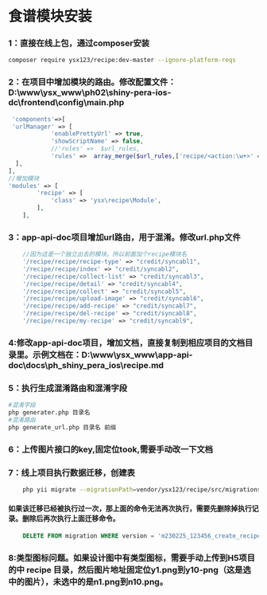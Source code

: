 # 食谱模块安装
### 1：直接在线上包，通过composer安装
```bash
composer require ysx123/recipe:dev-master --ignore-platform-reqs
```
### 2：在项目中增加模块的路由。修改配置文件：D:\www\ysx_www\ph02\shiny-pera-ios-dc\frontend\config\main.php
```php
 'components'=>[
 'urlManager' => [
            'enablePrettyUrl' => true,
            'showScriptName' => false,
            //'rules' =>  $url_rules,
            'rules' =>  array_merge($url_rules,['recipe/<action:\w+>' => 'recipe/recipe/<action>']),
  ],
],
//增加模块
'modules' => [
        'recipe' => [
            'class' => 'ysx\recipe\Module',
        ],
    ],
```
### 3：app-api-doc项目增加url路由，用于混淆。修改url.php文件
```php
    //因为这是一个独立出去的模块。所以前面加个recipe模块名
    '/recipe/recipe/recipe-type' => "credit/syncabl1",
    '/recipe/recipe/index' => "credit/syncabl2",
    '/recipe/recipe/collect-list' => "credit/syncabl3",
    '/recipe/recipe/detail' => "credit/syncabl4",
    '/recipe/recipe/collect' => "credit/syncabl5",
    '/recipe/recipe/upload-image' => "credit/syncabl6",
    '/recipe/recipe/add-recipe' => "credit/syncabl7",
    '/recipe/recipe/del-recipe' => "credit/syncabl8",
    '/recipe/recipe/my-recipe' => "credit/syncabl9",
```
### 4:修改app-api-doc项目，增加文档，直接复制到相应项目的文档目录里。示例文档在：D:\www\ysx_www\app-api-doc\docs\ph_shiny_pera_ios\recipe.md

### 5：执行生成混淆路由和混淆字段
```bash
#混淆字段
php generater.php 目录名
#混淆路由
php generate_url.php 目录名 前缀
```
### 6：上传图片接口的key,固定位took,需要手动改一下文档

### 7：线上项目执行数据迁移，创建表
```bash
    php yii migrate --migrationPath=vendor/ysx123/recipe/src/migrations/
```
#### 如果该迁移已经被执行过一次，那上面的命令无法再次执行，需要先删除掉执行记录。删除后再次执行上面迁移命令。
```sql
    DELETE FROM migration WHERE version = 'm230225_123456_create_recipe_table';
```
### 8:类型图标问题。如果设计图中有类型图标，需要手动上传到H5项目的中 recipe 目录，然后图片地址固定位y1.png到y10-png（这是选中的图片），未选中的是n1.png到n10.png。